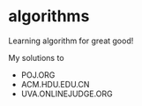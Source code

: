 algorithms
============

Learning algorithm for great good!

My solutions to

- POJ.ORG
- ACM.HDU.EDU.CN
- UVA.ONLINEJUDGE.ORG


